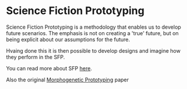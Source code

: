 # Science Fiction Prototyping

Science Fiction Prototyping is a methodology that enables us to develop future scenarios. The emphasis is not on creating a 'true' future, but on being explicit about our assumptions for the future.

Hvaing done this it is then possible to develop designs and imagine how they perform in the SFP.

You can read more about SFP [here](https://en.wikipedia.org/wiki/Science_fiction_prototyping).

Also the original [Morphogenetic Prototyping] paper

[Morphogenetic Prototyping]: /Agile/Concepts/MorphogeneticPrototyping
